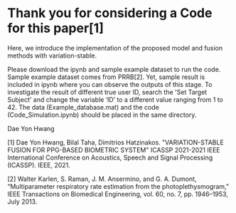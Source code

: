 # Thank you for considering a Code for this paper[1] 

Here, we introduce the implementation of the proposed model and fusion methods with variation-stable.

Please download the ipynb and sample example dataset to run the code. Sample example dataset comes from PRRB[2].
Yet, sample result is included in ipynb where you can observe the outputs of this stage. 
To investigate the result of different true user ID, search the 'Set Target Subject' and change the variable ‘ID’ to a different value ranging from 1 to 42. 
The data (Example_database.mat) and the code (Code_Simulation.ipynb) should be placed in the same directory. 

Dae Yon Hwang


[1] Dae Yon Hwang, Bilal Taha, Dimitrios Hatzinakos. "VARIATION-STABLE FUSION FOR PPG-BASED BIOMETRIC SYSTEM" ICASSP 2021-2021 IEEE International Conference on Acoustics, Speech and Signal Processing (ICASSP). IEEE, 2021.


[2] Walter Karlen, S. Raman, J. M. Ansermino, and G. A. Dumont, “Multiparameter respiratory rate estimation from the photoplethysmogram,” IEEE Transactions on Biomedical Engineering, vol. 60, no. 7, pp. 1946–1953, July 2013.
